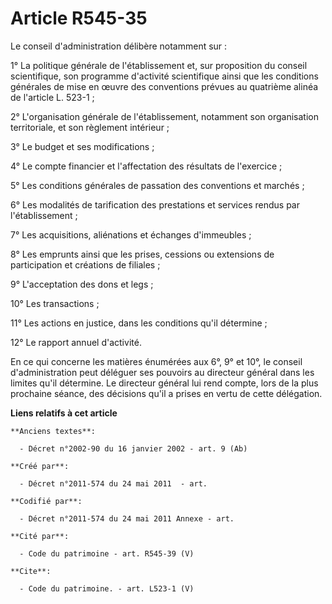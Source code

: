 # Article R545-35

Le conseil d'administration délibère notamment sur : 

1° La politique générale de l'établissement et, sur proposition du conseil scientifique, son programme d'activité
scientifique ainsi que les conditions générales de mise en œuvre des conventions prévues au quatrième alinéa de l'article L.
523-1 ; 

2° L'organisation générale de l'établissement, notamment son organisation territoriale, et son règlement intérieur ; 

3° Le budget et ses modifications ; 

4° Le compte financier et l'affectation des résultats de l'exercice ; 

5° Les conditions générales de passation des conventions et marchés ; 

6° Les modalités de tarification des prestations et services rendus par l'établissement ; 

7° Les acquisitions, aliénations et échanges d'immeubles ; 

8° Les emprunts ainsi que les prises, cessions ou extensions de participation et créations de filiales ; 

9° L'acceptation des dons et legs ; 

10° Les transactions ; 

11° Les actions en justice, dans les conditions qu'il détermine ; 

12° Le rapport annuel d'activité. 

En ce qui concerne les matières énumérées aux 6°, 9° et 10°, le conseil d'administration peut déléguer ses pouvoirs au
directeur général dans les limites qu'il détermine. Le directeur général lui rend compte, lors de la plus prochaine séance,
des décisions qu'il a prises en vertu de cette délégation.

**Liens relatifs à cet article**

	**Anciens textes**:

	  - Décret n°2002-90 du 16 janvier 2002 - art. 9 (Ab)

	**Créé par**:

	  - Décret n°2011-574 du 24 mai 2011  - art.

	**Codifié par**:

	  - Décret n°2011-574 du 24 mai 2011 Annexe - art.

	**Cité par**:

	  - Code du patrimoine - art. R545-39 (V)

	**Cite**:

	  - Code du patrimoine. - art. L523-1 (V)
